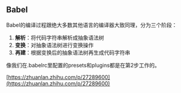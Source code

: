 ## Babel

Babel的编译过程跟绝大多数其他语言的编译器大致同理，分为三个阶段：

1. **解析**：将代码字符串解析成抽象语法树
2. **变换**：对抽象语法树进行变换操作
3. **再建**：根据变换后的抽象语法树再生成代码字符串

像我们在.babelrc里配置的presets和plugins都是在第2步工作的。

[https://zhuanlan.zhihu.com/p/27289600](https://zhuanlan.zhihu.com/p/27289600)



